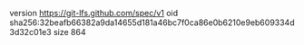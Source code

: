 version https://git-lfs.github.com/spec/v1
oid sha256:32beafb66382a9da14655d181a46bc7f0ca86e0b6210e9eb609334d3d32c01e3
size 864
